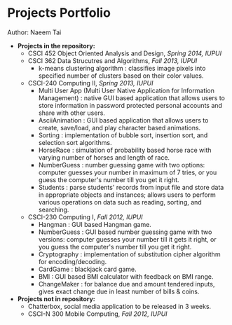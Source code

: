 Projects Portfolio
========

Author: Naeem Tai

* **Projects in the repository:**
  - CSCI 452 Object Oriented Analysis and Design, *Spring 2014, IUPUI*
  - CSCI 362 Data Strucutres and Algorithms, *Fall 2013, IUPUI*
    - k-means clustering algorithm : classifies image pixels into specified number of clusters based on their color values.
  - CSCI-240 Computing II, *Spring 2013, IUPUI*
    - Multi User App (Multi User Native Application for Information Management) : native GUI based application that allows users to store information in password protected personal accounts and share with other users.
	- AsciiAnimation : GUI based application that allows users to create, save/load, and play character based animations.
	- Sorting : implementation of bubble sort, insertion sort, and selection sort algorithms.
	- HorseRace : simulation of probability based horse race with varying number of horses and length of race.
	- NumberGuess : number guessing game with two options: computer guesses your number in maximum of 7 tries, or you guess the computer's number till you get it right.
	- Students : parse students' records from input file and store data in appropriate objects and instances; allows users to perform various operations on data such as reading, sorting, and searching.
  - CSCI-230 Computing I, *Fall 2012, IUPUI*
    - Hangman : GUI based Hangman game.
	- NumberGuess : GUI based number guessing game with two versions: computer guesses your number till it gets it right, or you guess the computer's number till you get it right.
	- Cryptography : implementation of substitution cipher algorithm for encoding/decoding.
	- CardGame : blackjack card game.
	- BMI : GUI based BMI calculator with feedback on BMI range.
	- ChangeMaker : for balance due and amount tendered inputs, gives exact change due in least number of bills & coins.
* **Projects not in repository:**
  - Chatterbox, social media application to be released in 3 weeks.
  - CSCI-N 300 Mobile Computing, *Fall 2012, IUPUI*